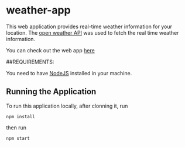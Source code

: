 # weather-app
This web application provides real-time weather information for your location. The [open weather API](https://openweathermap.org/api) was used to fetch the real time weather information.

You can check out the web app [here](https://immense-eyrie-01253.herokuapp.com/)


##REQUIREMENTS:

You need to have [NodeJS](https://nodejs.org/en/) installed in your machine.


## Running the Application

To run this application locally, after clonning it, run 
```
npm install
```

then run 

```
npm start
```
